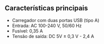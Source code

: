## Características principais

- Carregador com duas portas USB (tipo A)
- Entrada: AC 100-240 V, 50/60 Hz
- Fusível: 0,35 A
- Tensão de saída: DC 5V ± 0,3 V - 2,4 A
